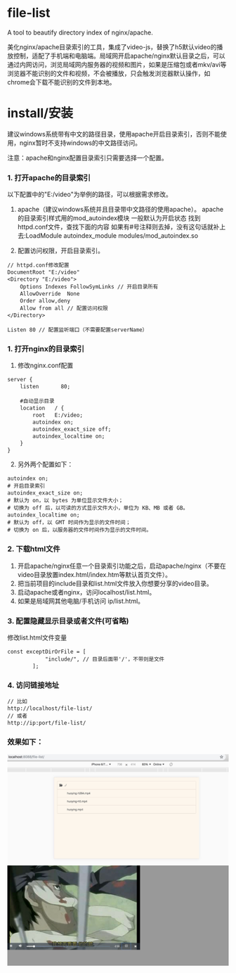 # file-list

A tool to beautify directory index of nginx/apache.

美化nginx/apache目录索引的工具，集成了video-js，替换了h5默认video的播放控制，适配了手机端和电脑端。局域网开启apache/nginx默认目录之后，可以通过内网访问，浏览局域网内服务器的视频和图片，如果是压缩包或者mkv/avi等浏览器不能识别的文件和视频，不会被播放，只会触发浏览器默认操作，如chrome会下载不能识别的文件到本地。

# install/安装

建议windows系统带有中文的路径目录，使用apache开启目录索引，否则不能使用，nginx暂时不支持windows的中文路径访问。

注意：apache和nginx配置目录索引只需要选择一个配置。

### 1. 打开apache的目录索引

以下配置中的"E:/video"为举例的路径，可以根据需求修改。

1. apache（建议windows系统并且目录带中文路径的使用apache）。
apache 的目录索引样式用的mod_autoindex模块 一般默认为开启状态 
找到httpd.conf文件，查找下面的内容 如果有#号注释则去掉，没有这句话就补上去:LoadModule autoindex_module modules/mod_autoindex.so

2. 配置访问权限，开启目录索引。
```
// httpd.conf修改配置
DocumentRoot "E:/video"
<Directory "E:/video">
    Options Indexes FollowSymLinks // 开启目录所有
    AllowOverride  None
    Order allow,deny
    Allow from all // 配置访问权限
</Directory>

Listen 80 // 配置监听端口（不需要配置serverName）
```

### 1. 打开nginx的目录索引

1. 修改nginx.conf配置
```
server {
	listen       80;
	
	#自动显示目录
	location   / {
		root   E:/video;
		autoindex on;
		autoindex_exact_size off;
		autoindex_localtime on;
	}
}
```
2. 另外两个配置如下：
```
autoindex on; 
# 开启目录索引
autoindex_exact_size on;
# 默认为 on，以 bytes 为单位显示文件大小；
# 切换为 off 后，以可读的方式显示文件大小，单位为 KB、MB 或者 GB。
autoindex_localtime on;
# 默认为 off，以 GMT 时间作为显示的文件时间；
# 切换为 on 后，以服务器的文件时间作为显示的文件时间。
```
### 2. 下载html文件

1. 开启apache/nginx任意一个目录索引功能之后，启动apache/nginx（不要在video目录放置index.html/index.htm等默认首页文件）。
2. 把当前项目的include目录和list.html文件放入你想要分享的video目录。
3. 启动apache或者nginx，访问localhost/list.html。
4. 如果是局域网其他电脑/手机访问 ip/list.html。

### 3. 配置隐藏显示目录或者文件(可省略)

修改list.html文件变量
```
const exceptDirOrFile = [
            "include/", // 目录后面带'/'，不带则是文件
        ];
```

### 4. 访问链接地址

```
// 比如
http://localhost/file-list/
// 或者
http://ip:port/file-list/
```

### 效果如下：
![image](https://github.com/illidan33/file-list/blob/master/list-show.jpg)
![image](https://github.com/illidan33/file-list/blob/master/video_show.jpg)
